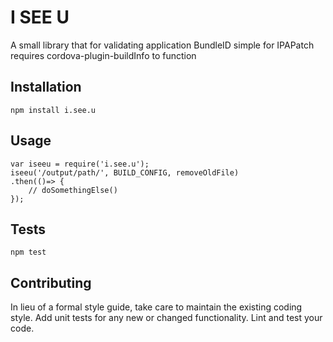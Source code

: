 I SEE U
=========

A small library that for validating application BundleID simple for IPAPatch
requires cordova-plugin-buildInfo to function

## Installation

  `npm install i.see.u`

## Usage

    var iseeu = require('i.see.u');
    iseeu('/output/path/', BUILD_CONFIG, removeOldFile)
    .then(()=> {
        // doSomethingElse()
    });

## Tests

  `npm test`

## Contributing

In lieu of a formal style guide, take care to maintain the existing coding style. Add unit tests for any new or changed functionality. Lint and test your code.
